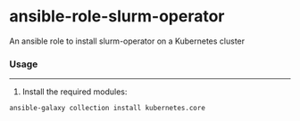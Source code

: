 # ansible-role-slurm-operator

An ansible role to install slurm-operator on a Kubernetes cluster

### Usage
---
1. Install the required modules:
```bash
ansible-galaxy collection install kubernetes.core
```